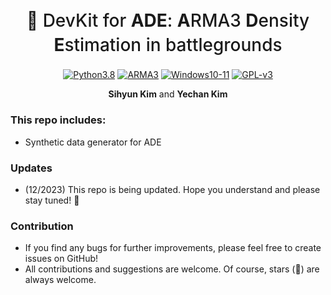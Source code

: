 <h1 align="center" style="font-weight: 500; line-height: 1.4;">
  🍹 DevKit for <strong>ADE</strong>: <strong>A</strong>RMA3 <strong>D</strong>ensity <strong>E</strong>stimation in battlegrounds
</h1>

<p align="center">
  <a href="#"><img alt="Python3.8" src="https://img.shields.io/badge/Python-3.8-blue?logo=python&logoColor=white"></a>
  <a href="#"><img alt="ARMA3" src="https://img.shields.io/badge/Game-ARMA3-red?logo=steam"></a>
  <a href="#"><img alt="Windows10-11" src="https://img.shields.io/badge/Platform-Windows_10_|_11-orange?logo=microsoft"></a>
  <a href="https://github.com/unique-chan/ADE-devkit/blob/main/LICENSE"><img alt="GPL-v3" src="https://img.shields.io/badge/License-GPL_v3-green?logo=gnu"></a>
</p>

<p align="center">
  <b>Sihyun Kim</b> and
  <b>Yechan Kim</b>
</p>


### This repo includes:
- Synthetic data generator for ADE


### Updates
- (12/2023) This repo is being updated. Hope you understand and please stay tuned! 👀


### Contribution
- If you find any bugs for further improvements, please feel free to create issues on GitHub!
- All contributions and suggestions are welcome. Of course, stars (🌟) are always welcome.
